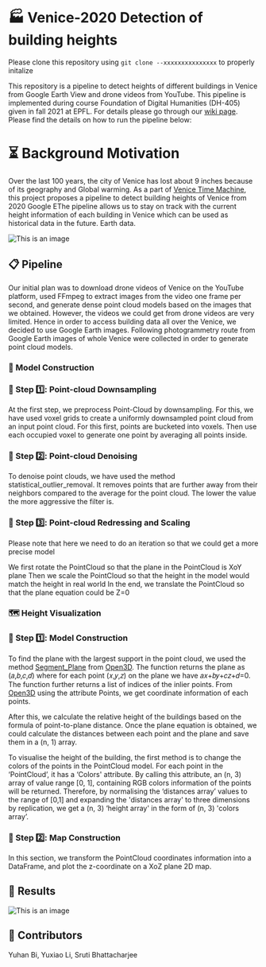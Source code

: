 # 🏭 Venice-2020 Detection of building heights
Please clone this repository using ```git clone --xxxxxxxxxxxxxxx``` to properly initalize

This repository is a pipeline to detect heights of different buildings in Venice from Google Earth View and drone videos from YouTube.
This pipeline is implemented during course Foundation of Digital Humanities (DH-405) given in fall 2021 at EPFL.
For details please go through our [wiki page](http://fdh.epfl.ch/index.php/Venice2020_Building_Heights_Detection).
Please find the details on how to run the pipeline below:

# ⏳ Background Motivation
Over the last 100 years, the city of Venice has lost about 9 inches because of its geography and Global warming. As a part of  [Venice Time Machine](https://en.wikipedia.org/wiki/Venice_Time_Machine), this project proposes a pipeline to detect building heights of Venice from 2020 Google EThe pipeline allows us to stay on track with the current height information of each building in Venice which can be used as historical data in the future. 
Earth data. 

![This is an image](http://fdh.epfl.ch/images/3/38/Venice_whole.png)


## 📋 Pipeline

Our initial plan was to download drone videos of Venice on the YouTube platform, used FFmpeg to extract images from the video one frame per second, and generate dense point cloud models based on the images that we obtained. However, the videos we could get from drone videos are very limited. Hence in order to access building data all over the Venice, we decided to use Google Earth images. Following  photogrammetry route from Google Earth images of whole Venice were collected in order to generate point cloud models.

### 🔮 Model Construction

### 📝 Step 1️⃣: Point-cloud Downsampling
At the first step, we preprocess Point-Cloud by downsampling. For this, we have used voxel grids to create a uniformly downsampled point cloud from an input point cloud. For this first, points are bucketed into voxels. Then use each occupied voxel to generate one point by averaging all points inside. 

### 📝 Step 2️⃣: Point-cloud Denoising
To denoise point clouds, we have used the method statistical_outlier_removal. It removes points that are further away from their neighbors compared to the average for the point cloud. The lower the value the more aggressive the filter is.

### 📝 Step 3️⃣: Point-cloud Redressing and Scaling 
Please note that here we need to do an iteration so that we could get a more precise model

We first rotate the PointCloud so that the plane in the PointCloud is XoY plane
Then we scale the PointCloud so that the height in the model would match the height in real world
In the end, we translate the PointCloud so that the plane equation could be Z=0


### 🗺️ Height Visualization


### 📝 Step 1️⃣: Model Construction
To find the plane with the largest support in the point cloud, we used the method [Segment_Plane](http://www.open3d.org/docs/release/python_api/open3d.geometry.PointCloud.html#open3d.geometry.PointCloud.segment_plane) from [Open3D](http://www.open3d.org/). The function returns the plane as (𝑎,𝑏,𝑐,𝑑) where for each point (𝑥,𝑦,𝑧) on the plane we have 𝑎𝑥+𝑏𝑦+𝑐𝑧+𝑑=0. The function further returns a list of indices of the inlier points. From [Open3D](http://www.open3d.org/) using the attribute Points, we get coordinate information of each points. 


After this, we calculate the relative height of the buildings based on the formula of point-to-plane distance. Once the plane equation is obtained, we could calculate the distances between each point and the plane and save them in a (n, 1) array. 

To visualise the height of the building, the first method is to change the colors of the points in the PointCloud model. For each point in the ‘PointCloud’, it has a ‘Colors' attribute. By calling this attribute, an (n, 3) array of value range [0, 1], containing RGB colors information of the points will be returned. Therefore, by normalising the ‘distances array’ values to the range of [0,1] and expanding the 'distances array' to three dimensions by replication, we get a (n, 3) ‘height array' in the form of (n, 3) 'colors array’.

### 📝 Step 2️⃣: Map Construction
In this section, we transform the PointCloud coordinates information into a DataFrame, and plot the z-coordinate on a XoZ plane 2D map.
## 🎉 Results

![This is an image](http://fdh.epfl.ch/images/4/47/Height_tab20c.png)


## 👤 Contributors
Yuhan Bi, Yuxiao Li, Sruti Bhattacharjee

